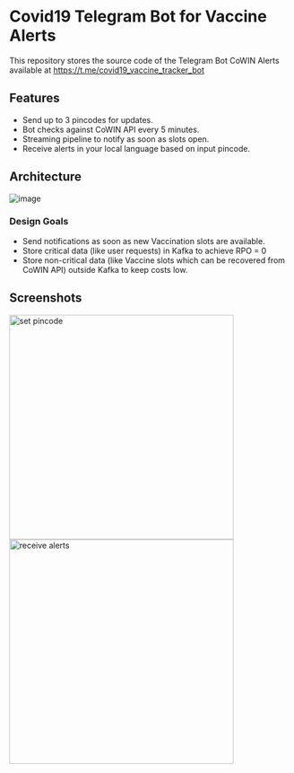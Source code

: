 # Covid19 Telegram Bot for Vaccine Alerts

This repository stores the source code of the Telegram Bot CoWIN Alerts available at https://t.me/covid19_vaccine_tracker_bot

## Features

* Send up to 3 pincodes for updates.
* Bot checks against CoWIN API every 5 minutes.
* Streaming pipeline to notify as soon as slots open.
* Receive alerts in your local language based on input pincode.

## Architecture

![image](https://user-images.githubusercontent.com/4991449/120109120-63cbeb00-c168-11eb-9f36-013540d20f00.png)

### Design Goals
* Send notifications as soon as new Vaccination slots are available.
* Store critical data (like user requests) in Kafka to achieve RPO = 0
* Store non-critical data (like Vaccine slots which can be recovered from CoWIN API)
 outside Kafka to keep costs low.

## Screenshots

<div>
<img src="https://user-images.githubusercontent.com/4991449/120036469-76c3ab80-c000-11eb-8925-3ce2ba8c8762.jpg" alt="set pincode" width="400"/>
<img src="https://user-images.githubusercontent.com/4991449/120036171-01f07180-c000-11eb-83fc-4a051a15fdb4.jpg" alt="receive alerts" width="400"/>
</div>

